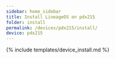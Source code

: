 ```yaml
---
sidebar: home_sidebar
title: Install LineageOS on pdx215
folder: install
permalink: /devices/pdx215/install/
device: pdx215
---
```

{% include templates/device_install.md %}
